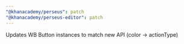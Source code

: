 ```yaml
---
"@khanacademy/perseus": patch
"@khanacademy/perseus-editor": patch
---
```


Updates WB Button instances to match new API (color -> actionType)
